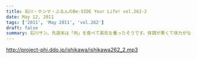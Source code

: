 ```yaml
---
title: 石川・ホンマ・ぶるんのBe-SIDE Your Life! vol.262-2
date: May 12, 2011
tags: ['2011', 'May 2011', 'vol.262']
draft: false
summary: 石川サン、先週末は「肉」を食べて英気を養ったそうです。体調が悪くて体力がなくなった時こそ「肉」！だそうです。あくまでも民間療法です。NAMAE
---
```


http://project-phi.ddo.jp/ishikawa/ishikawa262_2.mp3